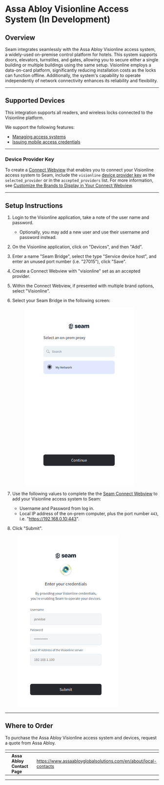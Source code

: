 # Assa Abloy Visionline Access System (In Development)

## Overview

Seam integrates seamlessly with the Assa Abloy Visionline access system, a widely-used on-premise control platform for hotels. This system supports doors, elevators, turnstiles, and gates, allowing you to secure either a single building or multiple buildings using the same setup. Visionline employs a data-on-card platform, significantly reducing installation costs as the locks can function offline. Additionally, the system's capability to operate independently of network connectivity enhances its reliability and flexibility.

***

## Supported Devices

This integration supports all readers, and wireless locks connected to the Visionline platform.

We support the following features:

* [Managing access systems](../../products/access-systems/)
* [Issuing mobile access credentials](../../products/mobile-access-in-development/)

***

### Device Provider Key

To create a [Connect Webview](../../core-concepts/connect-webviews/) that enables you to connect your Visionline access system to Seam, include the `visionline` [device provider key](../../api-clients/connect-webviews/#device-provider-keys) as the `selected_provider` or in the `accepted_providers` list. For more information, see [Customize the Brands to Display in Your Connect Webview](../../core-concepts/connect-webviews/customizing-connect-webviews.md#customize-the-brands-to-display-in-your-connect-webviews).

***

## Setup Instructions

1. Login to the Visionline application, take a note of the user name and password.
   * Optionally, you may add a new user and use their username and password instead.
2. On the Visionline application, click on "Devices", and then "Add".
3. Enter a name "Seam Bridge", select the type "Service device host", and enter an unused port number (i.e. "27015"), click "Save".
4. Create a Connect Webview with "visionline" set as an accepted provider.
5. Within the Connect Webview, if presented with multiple brand options, select "Visionline".
6.  Select your Seam Bridge in the following screen:



    <figure><img src="../../.gitbook/assets/image (8).png" alt="" width="359"><figcaption></figcaption></figure>
7. Use the following values to complete the the [Seam Connect Webview](../../core-concepts/connect-webviews/) to add your Visionline access system to Seam:
   * Username and Password from log in.
   * Local IP address of the on-prem computer, plus the port number `443`, i.e. "https://192.168.0.10:443".
8. Click "Submit".

<figure><img src="../../.gitbook/assets/image (7).png" alt="" width="330"><figcaption></figcaption></figure>

***

## Where to Order

To purchase the Assa Abloy Visionline access system and devices, request a quote from Assa Abloy.

<table data-card-size="large" data-view="cards"><thead><tr><th></th><th></th><th></th><th data-hidden data-card-target data-type="content-ref"></th><th data-hidden data-card-cover data-type="files"></th></tr></thead><tbody><tr><td></td><td><strong>Assa Abloy Contact Page</strong></td><td></td><td><a href="https://www.assaabloyglobalsolutions.com/en/about/local-contacts">https://www.assaabloyglobalsolutions.com/en/about/local-contacts</a></td><td><a href="../../.gitbook/assets/image (1).png">image (1).png</a></td></tr></tbody></table>

***

